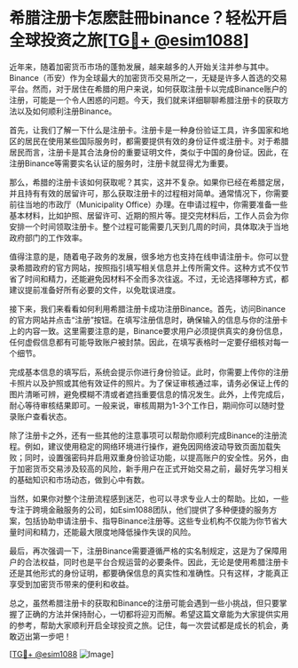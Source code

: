 # 希腊注册卡怎麽註冊binance？轻松开启全球投资之旅[[TG💪+ @esim1088](https://t.me/s/esim1088)]

近年来，随着加密货币市场的蓬勃发展，越来越多的人开始关注并参与其中。Binance（币安）作为全球最大的加密货币交易所之一，无疑是许多人首选的交易平台。然而，对于居住在希腊的用户来说，如何获取注册卡以完成Binance账户的注册，可能是一个令人困惑的问题。今天，我们就来详细聊聊希腊注册卡的获取方法以及如何顺利注册Binance。

首先，让我们了解一下什么是注册卡。注册卡是一种身份验证工具，许多国家和地区的居民在使用某些国际服务时，都需要提供有效的身份证件或注册卡。对于希腊居民而言，注册卡是其合法身份的重要证明文件，类似于中国的身份证。因此，在注册Binance等需要实名认证的服务时，注册卡就显得尤为重要。

那么，希腊的注册卡该如何获取呢？其实，这并不复杂。如果你已经在希腊定居，并且持有有效的居留许可，那么获取注册卡的过程相对简单。通常情况下，你需要前往当地的市政厅（Municipality Office）办理。在申请过程中，你需要准备一些基本材料，比如护照、居留许可、近期的照片等。提交完材料后，工作人员会为你安排一个时间领取注册卡。整个过程可能需要几天到几周的时间，具体取决于当地政府部门的工作效率。

值得注意的是，随着电子政务的发展，很多地方也支持在线申请注册卡。你可以登录希腊政府的官方网站，按照指引填写相关信息并上传所需文件。这种方式不仅节省了时间和精力，还能避免因材料不全而多次往返。不过，无论选择哪种方式，都建议提前准备好所有必要的文件，以免耽误进度。

接下来，我们来看看如何利用希腊注册卡成功注册Binance。首先，访问Binance的官方网站并点击“注册”按钮。在填写注册信息时，确保输入的信息与你的注册卡上的内容一致。这里需要注意的是，Binance要求用户必须提供真实的身份信息，任何虚假信息都有可能导致账户被封禁。因此，在填写表格时一定要仔细核对每一个细节。

完成基本信息的填写后，系统会提示你进行身份验证。此时，你需要上传你的注册卡照片以及护照或其他有效证件的照片。为了保证审核通过率，请务必保证上传的图片清晰可辨，避免模糊不清或者遮挡重要信息的情况发生。此外，上传完成后，耐心等待审核结果即可。一般来说，审核周期为1-3个工作日，期间你可以随时登录账户查看状态。

除了注册卡之外，还有一些其他的注意事项可以帮助你顺利完成Binance的注册流程。例如，建议使用稳定的网络环境进行操作，避免因网络波动导致页面加载失败；同时，设置强密码并启用双重身份验证功能，以提高账户的安全性。另外，由于加密货币交易涉及较高的风险，新手用户在正式开始交易之前，最好先学习相关的基础知识和市场动态，做到心中有数。

当然，如果你对整个注册流程感到迷茫，也可以寻求专业人士的帮助。比如，一些专注于跨境金融服务的公司，如Esim1088团队，他们提供了多种便捷的服务方案，包括协助申请注册卡、指导Binance注册等。这些专业机构不仅能为你节省大量时间和精力，还能最大限度地降低操作失误的风险。

最后，再次强调一下，注册Binance需要遵循严格的实名制规定，这是为了保障用户的合法权益，同时也是平台合规运营的必要条件。因此，无论是使用希腊注册卡还是其他形式的身份证明，都要确保信息的真实性和准确性。只有这样，才能真正享受到加密货币带来的便利和收益。

总之，虽然希腊注册卡的获取和Binance的注册可能会遇到一些小挑战，但只要掌握了正确的方法并保持耐心，一切都将迎刃而解。希望这篇文章能为大家提供实用的参考，帮助大家顺利开启全球投资之旅。记住，每一次尝试都是成长的机会，勇敢迈出第一步吧！

[[TG💪+ @esim1088](https://t.me/s/esim1088) ![Image](https://i.postimg.cc/4NQfJmqS/Snipaste-2025-05-13-00-14-12.png)]